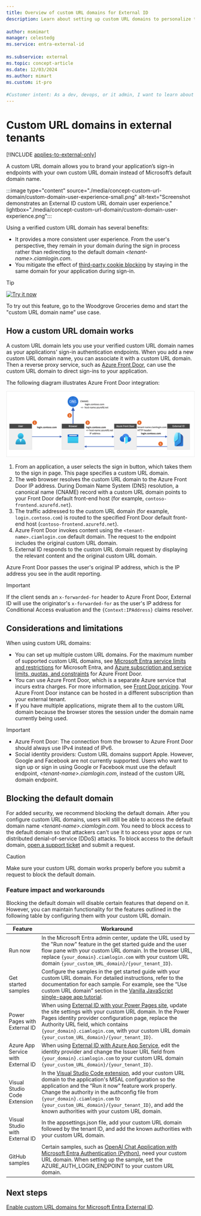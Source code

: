 ```yaml
---
title: Overview of custom URL domains for External ID
description: Learn about setting up custom URL domains to personalize the authentication sign-in endpoints for the external customers and consumers of your app.
 
author: msmimart
manager: celestedg
ms.service: entra-external-id
 
ms.subservice: external
ms.topic: concept-article
ms.date: 12/03/2024
ms.author: mimart
ms.custom: it-pro

#Customer intent: As a dev, devops, or it admin, I want to learn about personalizing my application’s sign-in endpoints with my own branding or naming instead of Microsoft’s default domain name by using a custom URL domain.
---
```


# Custom URL domains in external tenants

[!INCLUDE [applies-to-external-only](../includes/applies-to-external-only.md)]

A custom URL domain allows you to brand your application’s sign-in endpoints with your own custom URL domain instead of Microsoft’s default domain name.

:::image type="content" source="./media/concept-custom-url-domain/custom-domain-user-experience-small.png" alt-text="Screenshot demonstrates an External ID custom URL domain user experience." lightbox="./media/concept-custom-url-domain/custom-domain-user-experience.png":::

Using a verified custom URL domain has several benefits:

- It provides a more consistent user experience. From the user's perspective, they remain in your domain during the sign in process rather than redirecting to the default domain *&lt;tenant-name&gt;.ciamlogin.com*.
- You mitigate the effect of [third-party cookie blocking](~/identity-platform/reference-third-party-cookies-spas.md) by staying in the same domain for your application during sign-in.

> [!TIP]
> [![Try it now](./media/common/try-it-now.png)](https://woodgrovedemo.com/#usecase=CustomDomain)
>
> To try out this feature, go to the Woodgrove Groceries demo and start the "custom URL domain name” use case.

## How a custom URL domain works

A custom URL domain lets you use your verified custom URL domain names as your applications' sign-in authentication endpoints. When you add a new custom URL domain name, you can associate it with a custom URL domain. Then a reverse proxy service, such as [Azure Front Door](https://azure.microsoft.com/services/frontdoor/), can use the custom URL domain to direct sign-ins to your application.

The following diagram illustrates Azure Front Door integration:

![Diagram showing Azure Front Door integration with External ID.](media/concept-custom-url-domain/custom-domain-network-flow.png)

1. From an application, a user selects the sign in button, which takes them to the sign in page. This page specifies a custom URL domain.
1. The web browser resolves the custom URL domain to the Azure Front Door IP address. During Domain Name System (DNS) resolution, a canonical name (CNAME) record with a custom URL domain points to your Front Door default front-end host (for example, `contoso-frontend.azurefd.net`).
1. The traffic addressed to the custom URL domain (for example, `login.contoso.com`) is routed to the specified Front Door default front-end host (`contoso-frontend.azurefd.net`).
1. Azure Front Door invokes content using the `<tenant-name>.ciamlogin.com` default domain. The request to the endpoint includes the original custom URL domain.
1. External ID responds to the custom URL domain request by displaying the relevant content and the original custom URL domain.

Azure Front Door passes the user's original IP address, which is the IP address you see in the audit reporting.

> [!IMPORTANT]
> If the client sends an `x-forwarded-for` header to Azure Front Door, External ID will use the originator's `x-forwarded-for` as the user's IP address for Conditional Access evaluation and the `{Context:IPAddress}` claims resolver.

## Considerations and limitations

When using custom URL domains:

- You can set up multiple custom URL domains. For the maximum number of supported custom URL domains, see [Microsoft Entra service limits and restrictions](~/identity/users/directory-service-limits-restrictions.md) for Microsoft Entra, and [Azure subscription and service limits, quotas, and constraints](/azure/azure-resource-manager/management/azure-subscription-service-limits#azure-front-door-classic-limits) for Azure Front Door.
- You can use Azure Front Door, which is a separate Azure service that incurs extra charges. For more information, see [Front Door pricing](https://azure.microsoft.com/pricing/details/frontdoor). Your Azure Front Door instance can be hosted in a different subscription than your external tenant.
- If you have multiple applications, migrate them all to the custom URL domain because the browser stores the session under the domain name currently being used.

> [!IMPORTANT]
>
>- Azure Front Door: The connection from the browser to Azure Front Door should always use IPv4 instead of IPv6.
>- Social identity providers: Custom URL domains support Apple. However, Google and Facebook are not currently supported. Users who want to sign up or sign in using Google or Facebook must use the default endpoint, *&lt;tenant-name&gt;.ciamlogin.com*, instead of the custom URL domain endpoint.

## Blocking the default domain

For added security, we recommend blocking the default domain. After you configure custom URL domains, users will still be able to access the default domain name *&lt;tenant-name&gt;.ciamlogin.com*. You need to block access to the default domain so that attackers can't use it to access your apps or run distributed denial-of-service (DDoS) attacks. To block access to the default domain, [open a support ticket](~/fundamentals/how-to-get-support.md) and submit a request.

> [!CAUTION]
> Make sure your custom URL domain works properly before you submit a request to block the default domain.

### Feature impact and workarounds

Blocking the default domain will disable certain features that depend on it. However, you can maintain functionality for the features outlined in the following table by configuring them with your custom URL domain.

|Feature  |Workaround  |
|---------|------------|
|Run now                  | In the Microsoft Entra admin center, update the URL used by the "Run now" feature in the get started guide and the user flow pane with your custom URL domain. In the browser URL, replace `{your_domain}.ciamlogin.com` with your custom URL domain `{your_custom_URL_domain}/{your_tenant_ID}`.         |
|Get started samples      |Configure the samples in the get started guide with your custom URL domain. For detailed instructions, refer to the documentation for each sample. For example, see the “Use custom URL domain” section in the [Vanilla JavaScript single-page app tutorial](../../identity-platform/tutorial-single-page-app-vanillajs-configure-authentication.md).         |
|Power Pages with External ID        |When using [External ID with your Power Pages site](/power-pages/security/authentication/entra-external-id), update the site settings with your custom URL domain. In the Power Pages identity provider configuration page, replace the Authority URL field, which contains `{your_domain}.ciamlogin.com`, with your custom URL domain `{your_custom_URL_domain}/{your_tenant_ID}`.         |
|Azure App Service with External ID  |When using [External ID with Azure App Service](/azure/app-service/scenario-secure-app-authentication-app-service), edit the identity provider and change the Issuer URL field from `{your_domain}.ciamlogin.com` to your custom URL domain `{your_custom_URL_domain}/{your_tenant_ID}`.         |
|Visual Studio Code Extension        |In the [Visual Studio Code extension](visual-studio-code-extension.md), add your custom URL domain to the application's MSAL configuration so the application and the “Run it now” feature work properly. Change the authority in the authconfig file from `{your_domain}.ciamlogin.com` to `{your_custom_URL_domain}/{your_tenant_ID}`, and add the known authorities with your custom URL domain.         |
|Visual Studio with External ID      |In the appsettings.json file, add your custom URL domain followed by the tenant ID, and add the known authorities with your custom URL domain.         |
|GitHub samples                      |Certain samples, such as [OpenAI Chat Application with Microsoft Entra Authentication (Python)](https://github.com/Azure-Samples/openai-chat-app-entra-auth-builtin/blob/main/README.md), need your custom URL domain. When setting up the sample, set the AZURE_AUTH_LOGIN_ENDPOINT to your custom URL domain.         |


## Next steps

[Enable custom URL domains for Microsoft Entra External ID](how-to-custom-url-domain.md).
